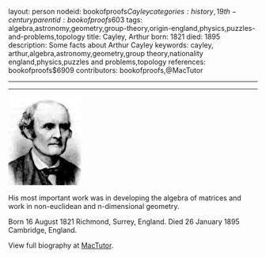 layout: person
nodeid: bookofproofs$Cayley
categories: history,19th-century
parentid: bookofproofs$603
tags: algebra,astronomy,geometry,group-theory,origin-england,physics,puzzles-and-problems,topology
title: Cayley, Arthur
born: 1821
died: 1895
description: Some facts about Arthur Cayley
keywords: cayley, arthur,algebra,astronomy,geometry,group theory,nationality england,physics,puzzles and problems,topology
references: bookofproofs$6909
contributors: bookofproofs,@MacTutor

---


---

![Cayley.jpg](https://github.com/bookofproofs/bookofproofs.github.io/blob/main/_sources/_assets/images/portraits/Cayley.jpg?raw=true)

His most important work was in developing the algebra of matrices and work in non-euclidean and n-dimensional geometry.

Born 16 August 1821 Richmond, Surrey, England. Died 26 January 1895 Cambridge, England.


View full biography at [MacTutor](https://mathshistory.st-andrews.ac.uk/Biographies/Cayley/).
